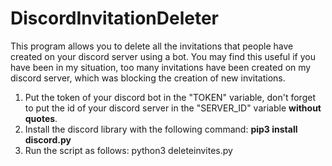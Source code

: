 # DiscordInvitationDeleter

This program allows you to delete all the invitations that people have created on your discord server using a bot. You may find this useful if you have been in my situation, too many invitations have been created on my discord server, which was blocking the creation of new invitations.

1) Put the token of your discord bot in the "TOKEN" variable, don't forget to put the id of your discord server in the "SERVER_ID" variable **without quotes**.
2) Install the discord library with the following command: **pip3 install discord.py**
3) Run the script as follows: python3 deleteinvites.py
